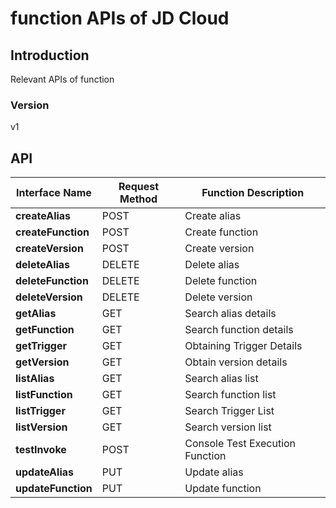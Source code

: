 # function APIs of JD Cloud


## Introduction
Relevant APIs of function


### Version
v1


## API
|Interface Name|Request Method|Function Description|
|---|---|---|
|**createAlias**|POST|Create alias|
|**createFunction**|POST|Create function|
|**createVersion**|POST|Create version|
|**deleteAlias**|DELETE|Delete alias|
|**deleteFunction**|DELETE|Delete function|
|**deleteVersion**|DELETE|Delete version|
|**getAlias**|GET|Search alias details|
|**getFunction**|GET|Search function details|
|**getTrigger**|GET|Obtaining Trigger Details|
|**getVersion**|GET|Obtain version details|
|**listAlias**|GET|Search alias list|
|**listFunction**|GET|Search function list|
|**listTrigger**|GET|Search Trigger List|
|**listVersion**|GET|Search version list|
|**testInvoke**|POST|Console Test Execution Function|
|**updateAlias**|PUT|Update alias|
|**updateFunction**|PUT|Update function|
